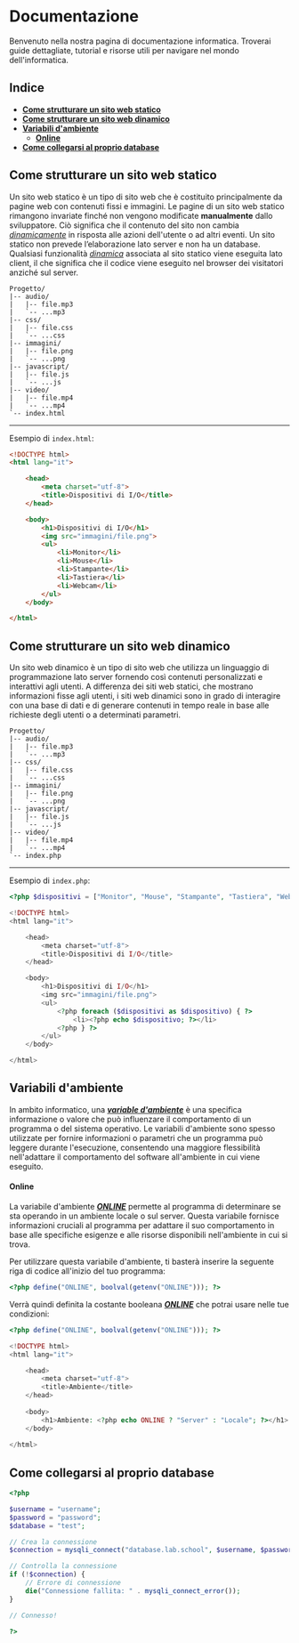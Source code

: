 # Documentazione

Benvenuto nella nostra pagina di documentazione informatica. Troverai guide dettagliate, tutorial e risorse utili per navigare nel mondo dell'informatica.

## Indice

- [**Come strutturare un sito web statico**](#come-strutturare-un-sito-statico)
- [**Come strutturare un sito web dinamico**](#come-strutturare-un-sito-dinamico)
- [**Variabili d'ambiente**](#variabili-dambiente)
    * [**Online**](#online)
- [**Come collegarsi al proprio database**](#come-collegarsi-al-proprio-database)

## Come strutturare un sito web statico

Un sito web statico è un tipo di sito web che è costituito principalmente da pagine web con contenuti fissi e immagini. Le pagine di un sito web statico rimangono invariate finché non vengono modificate __manualmente__ dallo sviluppatore. Ciò significa che il contenuto del sito non cambia <u>*dinamicamente*</u> in risposta alle azioni dell'utente o ad altri eventi. Un sito statico non prevede l’elaborazione lato server e non ha un database. Qualsiasi funzionalità <u>*dinamica*</u> associata al sito statico viene eseguita lato client, il che significa che il codice viene eseguito nel browser dei visitatori anziché sul server.

```treeview
Progetto/
|-- audio/
|   |-- file.mp3
|   `-- ...mp3
|-- css/
|   |-- file.css
|   `-- ...css
|-- immagini/
|   |-- file.png
|   `-- ...png
|-- javascript/
|   |-- file.js
|   `-- ...js
|-- video/
|   |-- file.mp4
|   `-- ...mp4
`-- index.html
```

---

Esempio di `index.html`:
```html
<!DOCTYPE html>
<html lang="it">

    <head>
        <meta charset="utf-8">
        <title>Dispositivi di I/O</title>
    </head>

    <body>
        <h1>Dispositivi di I/O</h1>
        <img src="immagini/file.png">
        <ul>
            <li>Monitor</li>
            <li>Mouse</li>
            <li>Stampante</li>
            <li>Tastiera</li>
            <li>Webcam</li>
        </ul>
    </body>

</html>
```

## Come strutturare un sito web dinamico

Un sito web dinamico è un tipo di sito web che utilizza un linguaggio di programmazione lato server fornendo così contenuti personalizzati e interattivi agli utenti. A differenza dei siti web statici, che mostrano informazioni fisse agli utenti, i siti web dinamici sono in grado di interagire con una base di dati e di generare contenuti in tempo reale in base alle richieste degli utenti o a determinati parametri.

```treeview
Progetto/
|-- audio/
|   |-- file.mp3
|   `-- ...mp3
|-- css/
|   |-- file.css
|   `-- ...css
|-- immagini/
|   |-- file.png
|   `-- ...png
|-- javascript/
|   |-- file.js
|   `-- ...js
|-- video/
|   |-- file.mp4
|   `-- ...mp4
`-- index.php
```

---

Esempio di `index.php`:
```php
<?php $dispositivi = ["Monitor", "Mouse", "Stampante", "Tastiera", "Webcam"]; ?>

<!DOCTYPE html>
<html lang="it">

    <head>
        <meta charset="utf-8">
        <title>Dispositivi di I/O</title>
    </head>

    <body>
        <h1>Dispositivi di I/O</h1>
        <img src="immagini/file.png">
        <ul>
            <?php foreach ($dispositivi as $dispositivo) { ?>
                <li><?php echo $dispositivo; ?></li>
            <?php } ?>
        </ul>
    </body>

</html>
```

## Variabili d'ambiente

In ambito informatico, una <u>***variable d'ambiente***</u> è una specifica informazione o valore che può influenzare il comportamento di un programma o del sistema operativo. Le variabili d'ambiente sono spesso utilizzate per fornire informazioni o parametri che un programma può leggere durante l'esecuzione, consentendo una maggiore flessibilità nell'adattare il comportamento del software all'ambiente in cui viene eseguito.

#### Online

La variabile d'ambiente <u>***ONLINE***</u> permette al programma di determinare se sta operando in un ambiente locale o sul server. Questa variabile fornisce informazioni cruciali al programma per adattare il suo comportamento in base alle specifiche esigenze e alle risorse disponibili nell'ambiente in cui si trova.

Per utilizzare questa variabile d'ambiente, ti basterà inserire la seguente riga di codice all'inizio del tuo programma:

```php
<?php define("ONLINE", boolval(getenv("ONLINE"))); ?>
```

Verrà quindi definita la costante booleana <u>***ONLINE***</u> che potrai usare nelle tue condizioni: 

```php
<?php define("ONLINE", boolval(getenv("ONLINE"))); ?>

<!DOCTYPE html>
<html lang="it">

    <head>
        <meta charset="utf-8">
        <title>Ambiente</title>
    </head>
    
    <body>
        <h1>Ambiente: <?php echo ONLINE ? "Server" : "Locale"; ?></h1>
    </body>
    
</html>
```

## Come collegarsi al proprio database

```php
<?php

$username = "username";
$password = "password";
$database = "test";

// Crea la connessione
$connection = mysqli_connect("database.lab.school", $username, $password, "lab_{$username}_{$database}");

// Controlla la connessione
if (!$connection) {
    // Errore di connessione
    die("Connessione fallita: " . mysqli_connect_error());
}

// Connesso!

?>
```
